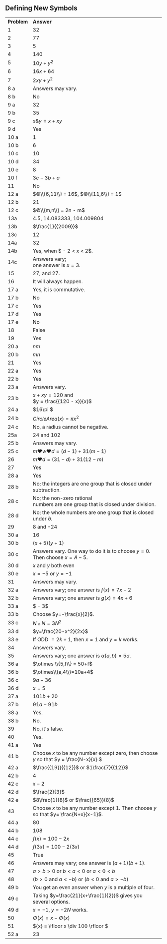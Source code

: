 
## Defining New Symbols


|||
|-------|------|
|**Problem**|**Answer**|
|1|32|
|2|77|
|3|5|
|4|140|
|5|<span>$10y + {y^2}$</span>|
|6|<span>$16x + 64$</span>|
|7|<span>$2xy + {y^2}$</span>|
|8 a|Answers may vary.|
|8 b|No|
|9 a|32|
|9 b|35|
|9 c|<span>$x\& y = x + xy$</span>|
|9 d|Yes|
|10 a|1|
|10 b|6|
|10 c|10|
|10 d|34|
|10 e|8|
|10 f|<span>$3c - 3b + a$</span>|
|11|No|
|12 a|<span>$©\\{6,11\\} = 16$, $©\\{11,6\\} = 1$ </span>|
|12 b|21|
|12 c|<span>$©\\{m,n\\} = 2n - m$</span>|
|13a|4.5, 14.083333, 104.009804|
|13b|<span>$\frac{1}{{2009}}$</span>|
|13c|12|
|14a|32|
|14b|Yes, when <span>$ - 2 < x < 2$</span>.|
|14c|Answers vary; <br>one answer is <span>$x = 3$</span>.|
|15|27, and 27.|
|16|It will always happen.|
|17 a|Yes, it is commutative.|
|17 b|No|
|17 c|Yes|
|17 d|Yes|
|17 e|No|
|18|False|
|19|Yes|
|20 a|$nm$|
|20 b|$mn$|
|21|Yes|
|22 a|Yes|
|22 b|<span>Yes</span>|
|23 a|<span>Answers vary.</span>|
|23 b|<span><span>$x + xy = 120$</span> and </span><span><br></span><span><span>$y = \frac{{120 - x}}{x}$</span></span>|
|24 a|<span>$16\pi $</span>|
|24 b|<span>$CircleArea(x) = \pi {x^2}$</span>|
|24 c|No, a radius cannot be negative.|
|25a|24 and 102|
|25 b|Answers may vary.|
|25 c|<span>$m ♥ w ♥d = \left( {d - 1} \right) + 31\left( {m - 1} \right)$</span>|
|26|<span> $m ♥ d = \left( {31 - d} \right) + 31\left( {12 - m} \right)$</span>|
|27|Yes|
|28 a|Yes|
|28 b|No; the integers are one group that is closed under subtraction.|
|28 c|No; the non-zero rational <br>numbers are one group that is closed under division.|
|28 d|No; the whole numbers are one group that is closed under $\partial$.|
|29|8 and -24|
|30 a|16|
|30 b|<span>$\left( {x + 5} \right)\left( {y + 1} \right)$</span>|
|30 c|<span>Answers vary. One way to do it is to choose $y=0$. Then choose $x = A-5$. </span>|
|30 d|$x$ and $y$ both even|
|30 e|<span>$x = - 5{\text{ or }}y = - 1$</span>|
|31|Answers may vary.|
|32 a|Answers vary; one answer is $f(x) = 7x - 2$</span>|
|32 b|Answers vary; one answer is $g(x) = 4x + 6$</span>|
|33 a|<span>$ - 3$</span>|
|33 b|Choose $y=-\frac{x}{2}$.
|33 c|<span>$N\vartriangle N = 3{N^2}$</span>|
|33 d|$y=\frac{20-x^2}{2x}$|
|33 e|If ODD $= 2k+1$, then <span>$x = 1$</span> and <span>$y = k$</span> works.|
|34|Answers vary.|
|35|Answers vary; one answer is $\alpha(a,b)=5a$.|
|36 a|$\otimes \\{5,f\\} = 50+f$|
|36 b|$\otimes\\{a,4\\}=10a+4$|
|36 c|<span>$9a - 36$</span>|
|36 d|<span>$x = 5$</span>|
|37 a|<span>$101b + 20$</span>|
|37 b|<span>$91a - 91b$</span>|
|38 a|Yes.|
|38 b|No.|
|39|No, it's false.|
|40|Yes.|
|41 a|Yes|
|41 b|<span>Choose $x$ to be any number except zero, then choose $y$ so that $y = \frac{N-x}{x}.$</span>|
|42 a|<span>$\frac{{19}}{{12}}$</span> or <span>$1\frac{7}{{12}}$</span>|
|42 b|4|
|42 c|<span>$x - 2$</span>|
|42 d|<span>$\frac{2}{3}$</span>|
|42 e|<span><span>$8\frac{1}{8}$</span> or <span>$\frac{{65}}{8}$</span></span>|
|43|<span>Choose $x$ to be any number except 1. Then choose $y$ so that $y= \frac{N+x}{x-1}$.</span>|
|44 a|80|
|44 b|108|
|44 c|<span>$f(x) = 100 - 2x$</span>|
|44 d|<span>$f(3x) = 100 - 2(3x)$</span>|
|45|True|
|46|Answers may vary; one answer is <span>$(a + 1)(b + 1)$</span>.|
|47|<span>$a > b > 0$ or $b < a < 0$ or $a < 0 < b$</span>|
|48|($b>0$ and $a<-b$) or ($b<0$ and $a> -b$) |
|49 b|You get an even answer when $y$ is a multiple of four.|
|49 c|Taking $y=\frac{21}{x+\frac{1}{2}}$ gives you several options.|
|49 d|<span>$x = - 1$</span>, <span>$y = - 2N$</span> works.|
|50|$\Phi(x) = x - \Phi \left( x \right)$|
|51|${x} = \lfloor x \div 100 \rfloor $|
|52 a|23|

